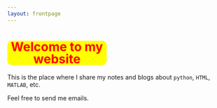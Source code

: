 ```yaml
---
layout: frontpage
---
```


<h1 style="width:45%;line-height:1em;color:red;background:yellow;border-radius:10px;text-align:center;">Welcome to my website</h1>

This is the place where I share my notes and blogs about `python`, `HTML`, `MATLAB`, etc.  

Feel free to send me emails.

